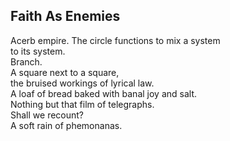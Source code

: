 Faith As Enemies
----------------
Acerb empire. The circle functions to mix a system  
to its system.  
Branch.  
A square next to a square,  
the bruised workings of lyrical law.  
A loaf of bread baked with banal joy and salt.  
Nothing but that film of telegraphs.  
Shall we recount?  
A soft rain of phemonanas.  
